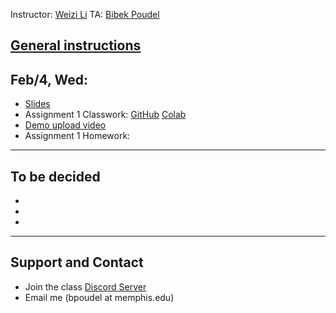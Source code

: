 Instructor: [Weizi Li](https://weizi-li.github.io/)
TA: [Bibek Poudel](https://poudel-bibek.github.io)


## [General instructions](instructions.md)

## Feb/4, Wed: 
  - [Slides]()
  - Assignment 1 Classwork: [GitHub](https://github.com/poudel-bibek/Intro-to-AI-Assignments/blob/main/A1_class.ipynb) [Colab](https://colab.research.google.com/github/poudel-bibek/Intro-to-AI-Assignments/blob/main/A1_class.ipynb)
  - [Demo upload video]() 
  - Assignment 1 Homework:
  
---
## To be decided
  - 
  - 
  - 
  
  
---
## Support and Contact
  - Join the class [Discord Server](https://discord.gg/pGbxNGNT)
  - Email me (bpoudel at memphis.edu)
